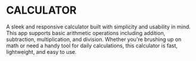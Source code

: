 # CALCULATOR
A sleek and responsive calculator built with simplicity and usability in mind. This app supports basic arithmetic operations including addition, subtraction, multiplication, and division. Whether you're brushing up on math or need a handy tool for daily calculations, this calculator is fast, lightweight, and easy to use.
